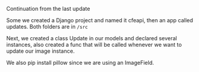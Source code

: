 Continuation from the last update

Some we created a Django project and named it cfeapi, then an app called updates. Both folders are in `/src`

Next, we created a class Update in our models and declared several instances, also created a func that will be called whenever we want to update our image instance.

We also pip install pillow since we are using an ImageField.
